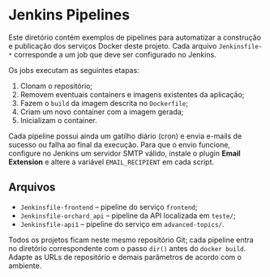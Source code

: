 # Jenkins Pipelines

Este diretório contém exemplos de pipelines para automatizar a construção e
publicação dos serviços Docker deste projeto. Cada arquivo `Jenkinsfile-*`
corresponde a um job que deve ser configurado no Jenkins.

Os jobs executam as seguintes etapas:

1. Clonam o repositório;
2. Removem eventuais containers e imagens existentes da aplicação;
3. Fazem o `build` da imagem descrita no `Dockerfile`;
4. Criam um novo container com a imagem gerada;
5. Inicializam o container.

Cada pipeline possui ainda um gatilho diário (cron) e envia e-mails de sucesso
ou falha ao final da execução. Para que o envio funcione, configure no Jenkins
um servidor SMTP válido, instale o plugin **Email Extension** e altere a
variável `EMAIL_RECIPIENT` em cada script.

## Arquivos

- `Jenkinsfile-frontend` – pipeline do serviço `frontend`;
- `Jenkinsfile-orchard_api` – pipeline da API localizada em `teste/`;
- `Jenkinsfile-api1` – pipeline do serviço em `advanced-topics/`.

Todos os projetos ficam neste mesmo repositório Git; cada pipeline entra no
diretório correspondente com o passo `dir()` antes do `docker build`. Adapte as
URLs de repositório e demais parâmetros de acordo com o ambiente.
